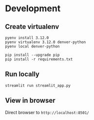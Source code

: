 # Development
## Create virtualenv
```
pyenv install 3.12.0
pyenv virtualenv 3.12.0 denver-python
pyenv local denver-python

pip install --upgrade pip
pip install -r requirements.txt
```

## Run locally
```
streamlit run streamlit_app.py
```

## View in browser
Direct browser to `http://localhost:8501/`

